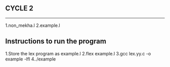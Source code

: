 CYCLE 2 
----------
-----------

1.non_mekha.l
2.example.l


  Instructions to run the program
  -----------------------------

  1.Store the lex program as example.l
  2.flex example.l
  3.gcc lex.yy.c -o example -lfl
  4../example

 


